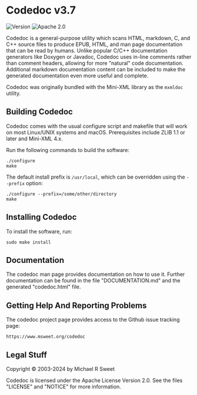 Codedoc v3.7
============

![Version](https://img.shields.io/github/v/release/michaelrsweet/codedoc?include_prereleases)
![Apache 2.0](https://img.shields.io/github/license/michaelrsweet/codedoc)

Codedoc is a general-purpose utility which scans HTML, markdown, C, and C++
source files to produce EPUB, HTML, and man page documentation that can be read
by humans.  Unlike popular C/C++ documentation generators like Doxygen or
Javadoc, Codedoc uses in-line comments rather than comment headers, allowing for
more "natural" code documentation.  Additional markdown documentation content
can be included to make the generated documentation even more useful and
complete.

Codedoc was originally bundled with the Mini-XML library as the `mxmldoc`
utility.


Building Codedoc
----------------

Codedoc comes with the usual configure script and makefile that will work on
most Linux/UNIX systems and macOS.  Prerequisites include ZLIB 1.1 or later and
Mini-XML 4.x.

Run the following commands to build the software:

    ./configure
    make

The default install prefix is `/usr/local`, which can be overridden using the
`--prefix` option:

    ./configure --prefix=/some/other/directory
    make


Installing Codedoc
------------------

To install the software, run:

    sudo make install


Documentation
-------------

The codedoc man page provides documentation on how to use it.  Further
documentation can be found in the file "DOCUMENTATION.md" and the generated
"codedoc.html" file.


Getting Help And Reporting Problems
-----------------------------------

The codedoc project page provides access to the Github issue tracking page:

    https://www.msweet.org/codedoc


Legal Stuff
-----------

Copyright © 2003-2024 by Michael R Sweet

Codedoc is licensed under the Apache License Version 2.0.  See the files
"LICENSE" and "NOTICE" for more information.
